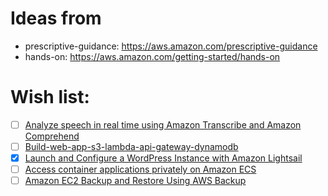 # Ideas from
- prescriptive-guidance: https://aws.amazon.com/prescriptive-guidance
- hands-on: https://aws.amazon.com/getting-started/hands-on

# Wish list:
- [ ] [Analyze speech in real time using Amazon Transcribe and Amazon Comprehend](https://docs.aws.amazon.com/prescriptive-guidance/latest/patterns/analyze-speech-in-real-time-using-amazon-transcribe-and-amazon-comprehend.html)
- [ ] [Build-web-app-s3-lambda-api-gateway-dynamodb](https://aws.amazon.com/getting-started/hands-on/build-web-app-s3-lambda-api-gateway-dynamodb/?ref=gsrchandson)
- [x] [Launch and Configure a WordPress Instance with Amazon Lightsail](https://aws.amazon.com/getting-started/hands-on/launch-a-wordpress-website/)
- [ ] [Access container applications privately on Amazon ECS](https://docs.aws.amazon.com/prescriptive-guidance/latest/patterns/access-container-applications-privately-on-amazon-ecs-by-using-aws-fargate-aws-privatelink-and-a-network-load-balancer.html)
- [ ] [Amazon EC2 Backup and Restore Using AWS Backup](https://aws.amazon.com/getting-started/hands-on/amazon-ec2-backup-and-restore-using-aws-backup/?ref=gsrchandson&id=itprohandson)
